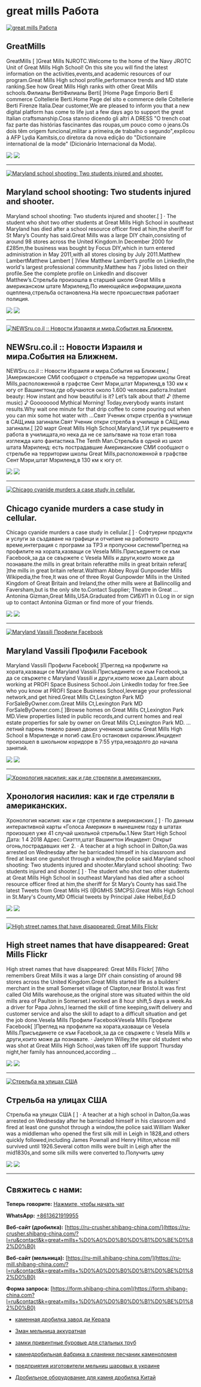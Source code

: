 # great mills Работа

<a href="https://swt.shibang-china.com/?l=ru&img&k=great+mills+%D0%A0%D0%B0%D0%B1%D0%BE%D1%82%D0%B0" target="_blank">![great mills Работа](http://static.shibang-china.com/all-800x300/986.jpg)</a>

## GreatMills
GreatMills [ ]Great Mills NJROTC.Welcome to the home of the Navy JROTC Unit of Great Mills High School! On this site you will find the latest information on the activities,events,and academic resources of our program.Great Mills High school profile,performance trends and MD state ranking.See how Great Mills High ranks with other Great Mills schools.Филиалы BertiФилиалы Berti[ ]Home Page Emporio Berti E commerce Coltellerie Berti.Home Page del sito e commerce delle Coltellerie Berti Firenze Italia.Dear customer,We are pleased to inform you that a new digital platform has come to life just a few days ago to support the great Italian craftsmanship.Cosa stanno dicendo gli altri A DRESS &quot;O trench coat faz parte das hist&#243;rias fascinantes das roupas,um pouco como o jeans.Os dois t&#234;m origem funcional,militar a primeira,de trabalho o segundo&quot;,explicou &#224; AFP Lydia Kamitsis,co diretora da nova edi&#231;&#227;o do &quot;Dictionnaire international de la mode&quot; (Dicion&#225;rio Internacional da Moda).


<a href="https://whatsapp.shibangsoft.com/WhatsApp.php" target="_blank" title="WhatsApp">![](http://static.shibang-china.com/icon/whatsapp.png)</a> <a href="https://swt.shibang-china.com/?l=ru&icon&k=great+mills+%D0%A0%D0%B0%D0%B1%D0%BE%D1%82%D0%B0" target="_blank">![](http://static.shibang-china.com/icon/chat-ru.png)</a>

---

<a href="https://swt.shibang-china.com/?l=ru&img&k=great+mills+%D0%A0%D0%B0%D0%B1%D0%BE%D1%82%D0%B0" target="_blank">![Maryland school shooting: Two students injured and shooter.](http://static.shibang-china.com/all-800x300/1446.jpg)</a>

## Maryland school shooting: Two students injured and shooter.
Maryland school shooting: Two students injured and shooter.[ ]&nbsp;&#0183;&#32;The student who shot two other students at Great Mills High School in southeast Maryland has died after a school resource officer fired at him,the sheriff for St Mary’s County has said.Great Mills was a large DIY chain,consisting of around 98 stores across the United Kingdom.In December 2000 for &#163;285m,the business was bought by Focus DIY,which in turn entered administration in May 2011,with all stores closing by July 2011.Matthew LambertMatthew Lambert [ ]View Matthew Lambert’s profile on LinkedIn,the world's largest professional community.Matthew has 7 jobs listed on their profile.See the complete profile on LinkedIn and discover Matthew’s.Стрельба произошла в старшей школе Great Mills в американском штате Мэриленд.По имеющейся информации,школа оцеплена,стрельба остановлена.На месте происшествия работает полиция.


<a href="https://whatsapp.shibangsoft.com/WhatsApp.php" target="_blank" title="WhatsApp">![](http://static.shibang-china.com/icon/whatsapp.png)</a> <a href="https://swt.shibang-china.com/?l=ru&icon&k=great+mills+%D0%A0%D0%B0%D0%B1%D0%BE%D1%82%D0%B0" target="_blank">![](http://static.shibang-china.com/icon/chat-ru.png)</a>

---

<a href="https://swt.shibang-china.com/?l=ru&img&k=great+mills+%D0%A0%D0%B0%D0%B1%D0%BE%D1%82%D0%B0" target="_blank">![NEWSru.co.il :: Новости Израиля и мира.События на Ближнем.](http://static.shibang-china.com/all-800x300/1261.jpg)</a>

## NEWSru.co.il :: Новости Израиля и мира.События на Ближнем.
NEWSru.co.il :: Новости Израиля и мира.События на Ближнем.[ ]Американские СМИ сообщают о стрельбе на территории школы Great Mills,расположенной в графстве Сент Мэри,штат Мэриленд,в 130 км к югу от Вашингтона,где обучаются около 1.600 человек.работа.Instant beauty: How instant and how beautiful is it? Let’s talk about that! ♪ (theme music) ♪ Goooooood Mythical Morning! Today,everybody wants instant results.Why wait one minute for that drip coffee to come pouring out when you can mix some hot water with …Свят Ученик откри стрелба в училище в САЩ,има загинали.Свят Ученик откри стрелба в училище в САЩ,има загинали.[ ]20 март Great Mills High School,Maryland,1.И тук решението е работа в училищата,но нека да не се залъгваме на този етап това изглежда като фантастика.The Tenth Man.Стрельба в одной из школ штата Мэриленд: есть пострадавшие Американские СМИ сообщают о стрельбе на территории школы Great Mills,расположенной в графстве Сент Мэри,штат Мэриленд,в 130 км к югу от.


<a href="https://whatsapp.shibangsoft.com/WhatsApp.php" target="_blank" title="WhatsApp">![](http://static.shibang-china.com/icon/whatsapp.png)</a> <a href="https://swt.shibang-china.com/?l=ru&icon&k=great+mills+%D0%A0%D0%B0%D0%B1%D0%BE%D1%82%D0%B0" target="_blank">![](http://static.shibang-china.com/icon/chat-ru.png)</a>

---

<a href="https://swt.shibang-china.com/?l=ru&img&k=great+mills+%D0%A0%D0%B0%D0%B1%D0%BE%D1%82%D0%B0" target="_blank">![Chicago cyanide murders a case study in cellular.](http://static.shibang-china.com/all-800x300/1408.jpg)</a>

## Chicago cyanide murders a case study in cellular.
Chicago cyanide murders a case study in cellular.[ ]&nbsp;&#0183;&#32; Софтуерни продукти и услуги за създаване на графици и отчитане на работното време,интеграция с програми за ТРЗ и пропускни системиПреглед на профилите на хората,казващи се Vesela Mills.Присъединете се към Facebook,за да се свържете с Vesela Mills и други,които може да познавате.the mills in great britain referatthe mills in great britain referat[ ]the mills in great britain referat.Waltham Abbey Royal Gunpowder Mills Wikipedia,the free,It was one of three Royal Gunpowder Mills in the United Kingdom of Great Britain and Ireland,the other mills were at Ballincollig and Faversham,but is the only site to.Contact Supplier; Theatre in Great …Antonina Gizman,Great Mills,USA.Graduated from СИБУП in 0.Log in or sign up to contact Antonina Gizman or find more of your friends.


<a href="https://whatsapp.shibangsoft.com/WhatsApp.php" target="_blank" title="WhatsApp">![](http://static.shibang-china.com/icon/whatsapp.png)</a> <a href="https://swt.shibang-china.com/?l=ru&icon&k=great+mills+%D0%A0%D0%B0%D0%B1%D0%BE%D1%82%D0%B0" target="_blank">![](http://static.shibang-china.com/icon/chat-ru.png)</a>

---

<a href="https://swt.shibang-china.com/?l=ru&img&k=great+mills+%D0%A0%D0%B0%D0%B1%D0%BE%D1%82%D0%B0" target="_blank">![Maryland Vassili Профили Facebook](http://static.shibang-china.com/all-800x300/337.jpg)</a>

## Maryland Vassili Профили Facebook
Maryland Vassili Профили Facebook[ ]Преглед на профилите на хората,казващи се Maryland Vassili.Присъединете се към Facebook,за да се свържете с Maryland Vassili и други,които може да.Learn about working at PROFI Space Business School.Join LinkedIn today for free.See who you know at PROFI Space Business School,leverage your professional network,and get hired.Great Mills Ct,Lexington Park MD ForSaleByOwner.com.Great Mills Ct,Lexington Park MD ForSaleByOwner.com.[ ]Browse homes on Great Mills Ct,Lexington Park MD.View properties listed in public records,and current homes and real estate properties for sale by owner on Great Mills Ct,Lexington Park MD. … летний парень тяжело ранил двоих учеников школы Great Mills High School в Мэриленде и погиб сам.Его остановил охранник.Инцидент произошел в школьном коридоре в 7:55 утра,незадолго до начала занятий.


<a href="https://whatsapp.shibangsoft.com/WhatsApp.php" target="_blank" title="WhatsApp">![](http://static.shibang-china.com/icon/whatsapp.png)</a> <a href="https://swt.shibang-china.com/?l=ru&icon&k=great+mills+%D0%A0%D0%B0%D0%B1%D0%BE%D1%82%D0%B0" target="_blank">![](http://static.shibang-china.com/icon/chat-ru.png)</a>

---

<a href="https://swt.shibang-china.com/?l=ru&img&k=great+mills+%D0%A0%D0%B0%D0%B1%D0%BE%D1%82%D0%B0" target="_blank">![Хронология насилия: как и где стреляли в американских.](http://static.shibang-china.com/all-800x300/517.jpg)</a>

## Хронология насилия: как и где стреляли в американских.
Хронология насилия: как и где стреляли в американских.[ ]&nbsp;&#0183;&#32;По данным интерактивной карты &#171;Голоса Америки&#187; в нынешнем году в штатах произошел уже 41 случай школьной стрельбы.1.New Start High School Дата: 1 4 2018 Адрес: Сиэттл,штат Вашингтон Инцидент: Открыт огонь,пострадавших нет 2.&nbsp;&#0183;&#32;A teacher at a high school in Dalton,Ga.was arrested on Wednesday after he barricaded himself in his classroom and fired at least one gunshot through a window,the police said.Maryland school shooting: Two students injured and shooter.Maryland school shooting: Two students injured and shooter.[ ]&nbsp;&#0183;&#32;The student who shot two other students at Great Mills High School in southeast Maryland has died after a school resource officer fired at him,the sheriff for St Mary’s County has said.The latest Tweets from Great Mills HS (@GMHS SMCPS).Great Mills High School in St.Mary's County,MD Official tweets by Principal Jake Heibel,Ed.D


<a href="https://whatsapp.shibangsoft.com/WhatsApp.php" target="_blank" title="WhatsApp">![](http://static.shibang-china.com/icon/whatsapp.png)</a> <a href="https://swt.shibang-china.com/?l=ru&icon&k=great+mills+%D0%A0%D0%B0%D0%B1%D0%BE%D1%82%D0%B0" target="_blank">![](http://static.shibang-china.com/icon/chat-ru.png)</a>

---

<a href="https://swt.shibang-china.com/?l=ru&img&k=great+mills+%D0%A0%D0%B0%D0%B1%D0%BE%D1%82%D0%B0" target="_blank">![High street names that have disappeared: Great Mills Flickr](http://static.shibang-china.com/all-800x300/434.jpg)</a>

## High street names that have disappeared: Great Mills Flickr
High street names that have disappeared: Great Mills Flickr[ ]Who remembers Great Mills it was a large DIY chain consisting of around 98 stores across the United Kingdom.Great Mills started life as a builders' merchant in the small Somerset village of Clapton,near Bristol.It was first called Old Mills warehouse,as the original store was situated within the old mills area of Paulton in Somerset.I worked an 8 hour shift,5 days a week.As a driver for Papa Johns,I learned the skill of time keeping,swift delivery and customer service and also the skill to adapt to a difficult situation and get the job done.Vesela Mills Профили FacebookVesela Mills Профили Facebook[ ]Преглед на профилите на хората,казващи се Vesela Mills.Присъединете се към Facebook,за да се свържете с Vesela Mills и други,които може да познавате.&nbsp;&#0183;&#32;Jaelynn Willey,the year old student who was shot at Great Mills High School,was taken off life support Thursday night,her family has announced,according …


<a href="https://whatsapp.shibangsoft.com/WhatsApp.php" target="_blank" title="WhatsApp">![](http://static.shibang-china.com/icon/whatsapp.png)</a> <a href="https://swt.shibang-china.com/?l=ru&icon&k=great+mills+%D0%A0%D0%B0%D0%B1%D0%BE%D1%82%D0%B0" target="_blank">![](http://static.shibang-china.com/icon/chat-ru.png)</a>

---

<a href="https://swt.shibang-china.com/?l=ru&img&k=great+mills+%D0%A0%D0%B0%D0%B1%D0%BE%D1%82%D0%B0" target="_blank">![Стрельба на улицах США](http://static.shibang-china.com/all-800x300/492.jpg)</a>

## Стрельба на улицах США
Стрельба на улицах США [ ]&nbsp;&#0183;&#32;A teacher at a high school in Dalton,Ga.was arrested on Wednesday after he barricaded himself in his classroom and fired at least one gunshot through a window,the police said.William Walker was a middleman who opened the first silk mill in Leigh in 1828,and others quickly followed,including James Pownall and Henry Hilton,whose mill survived until 1926.Several cotton mills were built in Leigh after the mid1830s,and some silk mills were converted to.Получить цену

<a href="https://whatsapp.shibangsoft.com/WhatsApp.php" target="_blank" title="WhatsApp">![](http://static.shibang-china.com/icon/whatsapp.png)</a> <a href="https://swt.shibang-china.com/?l=ru&icon&k=great+mills+%D0%A0%D0%B0%D0%B1%D0%BE%D1%82%D0%B0" target="_blank">![](http://static.shibang-china.com/icon/chat-ru.png)</a>

---
## Свяжитесь с нами:

**Теперь говорите:** [Нажмите, чтобы начать чат](https://swt.shibang-china.com?l=ru&contact&k=great+mills+%D0%A0%D0%B0%D0%B1%D0%BE%D1%82%D0%B0)

**WhatsApp:**  [+8613621919955](https://whatsapp.shibangsoft.com/WhatsApp.php)

**Веб-сайт (дробилка):** [https://ru-crusher.shibang-china.com/](https://ru-crusher.shibang-china.com/?l=ru&contact&k=great+mills+%D0%A0%D0%B0%D0%B1%D0%BE%D1%82%D0%B0)

**Веб-сайт (мельница):** [https://ru-mill.shibang-china.com/](https://ru-mill.shibang-china.com/?l=ru&contact&k=great+mills+%D0%A0%D0%B0%D0%B1%D0%BE%D1%82%D0%B0)

**Форма запроса:** [https://form.shibang-china.com](https://form.shibang-china.com?l=ru&contact&k=great+mills+%D0%A0%D0%B0%D0%B1%D0%BE%D1%82%D0%B0)

* [каменная дробилка завод ди Керала](../113/%D0%BA%D0%B0%D0%BC%D0%B5%D0%BD%D0%BD%D0%B0%D1%8F%20%D0%B4%D1%80%D0%BE%D0%B1%D0%B8%D0%BB%D0%BA%D0%B0%20%D0%B7%D0%B0%D0%B2%D0%BE%D0%B4%20%D0%B4%D0%B8%20%D0%9A%D0%B5%D1%80%D0%B0%D0%BB%D0%B0.md)

* [Зман мельница аккуратная](../120/%D0%97%D0%BC%D0%B0%D0%BD%20%D0%BC%D0%B5%D0%BB%D1%8C%D0%BD%D0%B8%D1%86%D0%B0%20%D0%B0%D0%BA%D0%BA%D1%83%D1%80%D0%B0%D1%82%D0%BD%D0%B0%D1%8F.md)

* [замки привинтные буровые для стальных труб](../110/%D0%B7%D0%B0%D0%BC%D0%BA%D0%B8%20%D0%BF%D1%80%D0%B8%D0%B2%D0%B8%D0%BD%D1%82%D0%BD%D1%8B%D0%B5%20%D0%B1%D1%83%D1%80%D0%BE%D0%B2%D1%8B%D0%B5%20%D0%B4%D0%BB%D1%8F%20%D1%81%D1%82%D0%B0%D0%BB%D1%8C%D0%BD%D1%8B%D1%85%20%D1%82%D1%80%D1%83%D0%B1.md)

* [камнедробильная фабрика в сланянке песчаник каменоломня](../117/%D0%BA%D0%B0%D0%BC%D0%BD%D0%B5%D0%B4%D1%80%D0%BE%D0%B1%D0%B8%D0%BB%D1%8C%D0%BD%D0%B0%D1%8F%20%D1%84%D0%B0%D0%B1%D1%80%D0%B8%D0%BA%D0%B0%20%D0%B2%20%D1%81%D0%BB%D0%B0%D0%BD%D1%8F%D0%BD%D0%BA%D0%B5%20%D0%BF%D0%B5%D1%81%D1%87%D0%B0%D0%BD%D0%B8%D0%BA%20%D0%BA%D0%B0%D0%BC%D0%B5%D0%BD%D0%BE%D0%BB%D0%BE%D0%BC%D0%BD%D1%8F.md)

* [предприятия изготовители мельниц шаровых в украине](../111/%D0%BF%D1%80%D0%B5%D0%B4%D0%BF%D1%80%D0%B8%D1%8F%D1%82%D0%B8%D1%8F%20%D0%B8%D0%B7%D0%B3%D0%BE%D1%82%D0%BE%D0%B2%D0%B8%D1%82%D0%B5%D0%BB%D0%B8%20%D0%BC%D0%B5%D0%BB%D1%8C%D0%BD%D0%B8%D1%86%20%D1%88%D0%B0%D1%80%D0%BE%D0%B2%D1%8B%D1%85%20%D0%B2%20%D1%83%D0%BA%D1%80%D0%B0%D0%B8%D0%BD%D0%B5.md)

* [Дробильное оборудование для камня дробилка Китай](../107/%D0%94%D1%80%D0%BE%D0%B1%D0%B8%D0%BB%D1%8C%D0%BD%D0%BE%D0%B5%20%D0%BE%D0%B1%D0%BE%D1%80%D1%83%D0%B4%D0%BE%D0%B2%D0%B0%D0%BD%D0%B8%D0%B5%20%D0%B4%D0%BB%D1%8F%20%D0%BA%D0%B0%D0%BC%D0%BD%D1%8F%20%D0%B4%D1%80%D0%BE%D0%B1%D0%B8%D0%BB%D0%BA%D0%B0%20%D0%9A%D0%B8%D1%82%D0%B0%D0%B9.md)